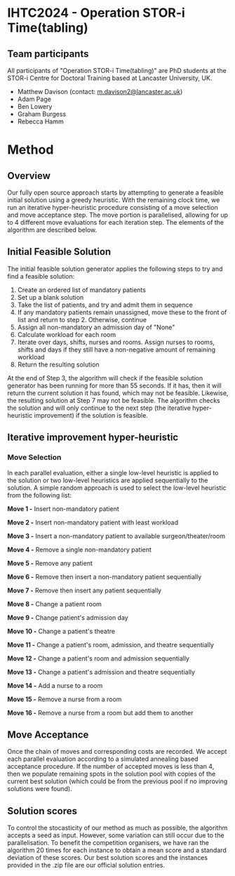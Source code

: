 # IHTC2024 - Operation STOR-i Time(tabling)

## Team participants
All participants of "Operation STOR-i Time(tabling)" are PhD students at the STOR-i Centre for Doctoral Training based at Lancaster University, UK.

- Matthew Davison (contact: m.davison2@lancaster.ac.uk)
- Adam Page
- Ben Lowery
- Graham Burgess
- Rebecca Hamm

# Method

## Overview

Our fully open source approach starts by attempting to generate a feasible initial solution using a greedy heuristic. With the remaining clock time, we run an iterative hyper-heuristic procedure consisting of a move selection and move acceptance step. The move portion is parallelised, allowing for up to 4 different move evaluations for each iteration step. The elements of the algorithm are described below.

## Initial Feasible Solution

The initial feasible solution generator applies the following steps to try and find a feasible solution:

1. Create an ordered list of mandatory patients
2. Set up a blank solution
2. Take the list of patients, and try and admit them in sequence
3. If any mandatory patients remain unassigned, move these to the front of list and return to step 2. Otherwise, continue
4. Assign all non-mandatory an admission day of "None"
5. Calculate workload for each room
6. Iterate over days, shifts, nurses and rooms. Assign nurses to rooms, shifts and days if they still have a non-negative amount of remaining workload
7. Return the resulting solution

At the end of Step 3, the algorithm will check if the feasible solution generator has been running for more than 55 seconds. If it has, then it will return the current solution it has found, which may not be feasible. Likewise, the resulting solution at Step 7 may not be feasible. The algorithm checks the solution and will only continue to the next step (the iterative hyper-heuristic improvement) if the solution is feasible.

## Iterative improvement hyper-heuristic

### Move Selection
In each parallel evaluation, either a single low-level heuristic is applied to the solution or two low-level heuristics are applied sequentially to the solution. A simple random approach is used to select the low-level heuristic from the following list:

**Move 1 -** Insert non-mandatory patient

**Move 2 -** Insert non-mandatory patient with least workload

**Move 3 -** Insert a non-mandatory patient to available surgeon/theater/room

**Move 4 -** Remove a single non-mandatory patient

**Move 5 -** Remove any patient

**Move 6 -** Remove then insert a non-mandatory patient sequentially 

**Move 7 -** Remove then insert any patient sequentially

**Move 8 -** Change a patient room

**Move 9 -** Change patient's admission day

**Move 10 -** Change a patient's theatre

**Move 11 -** Change a patient's room, admission, and theatre sequentially

**Move 12 -** Change a patient's room and admission sequentially

**Move 13 -** Change a patient's admission and theatre sequentially

**Move 14 -** Add a nurse to a room

**Move 15 -** Remove a nurse from a room

**Move 16 -** Remove a nurse from a room but add them to another

## Move Acceptance
Once the chain of moves and corresponding costs are recorded. We accept each parallel evaluation according to a simulated annealing based acceptance procedure. If the number of accepted moves is less than 4, then we populate remaining spots in the solution pool with copies of the current best solution (which could be from the previous pool if no improving solutions were found).

## Solution scores
To control the stocasticity of our method as much as possible, the algorithm accepts a seed as input. However, some variation can still occur due to the parallelisation. To benefit the competition organisers, we have ran the algorithm 20 times for each instance to obtain a mean score and a standard deviation of these scores. Our best solution scores and the instances provided in the .zip file are our official solution entries.

